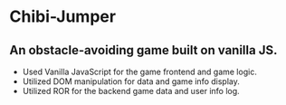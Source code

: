 # Chibi-Jumper


## An obstacle-avoiding game built on vanilla JS.
* Used Vanilla JavaScript for the game frontend and game logic. 
* Utilized DOM manipulation for data and game info display.
* Utilized ROR for the backend game data and user info log.  
